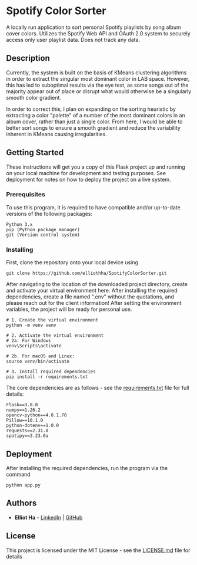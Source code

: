 # Spotify Color Sorter

A locally run application to sort personal Spotify playlists by song album cover colors.
Utilizes the Spotify Web API and OAuth 2.0 system to securely access only user playlist data. Does not track any data.

## Description

Currently, the system is built on the basis of KMeans clustering algorithms in order to extract the singular most dominant color in LAB space. However, this has led to suboptimal results via the eye test, as some songs out of the majority appear out of place or disrupt what would otherwise be a singularly smooth color gradient. 

In order to correct this, I plan on expanding on the sorting heuristic by extracting a color "palette" of a number of the most dominant colors in an album cover, rather than just a single color. From here, I would be able to better sort songs to ensure a smooth gradient and reduce the variability inherent in KMeans causing irregularities.

## Getting Started

These instructions will get you a copy of this Flask project up and running on your local machine for development and testing purposes. See deployment for notes on how to deploy the project on a live system.

### Prerequisites

To use this program, it is required to have compatible and/or up-to-date versions of the following packages:

```
Python 3.x
pip (Python package manager)
git (Version control system)
```

### Installing

First, clone the repository onto your local device using 

```
git clone https://github.com/elliothha/SpotifyColorSorter.git
```

After navigating to the location of the downloaded project directory, create and activate your virtual environment here. After installing the required dependencies, create a file named ".env" without the quotations, and please reach out for the client information! After setting the environment variables, the project will be ready for personal use.

```
# 1. Create the virtual environment
python -m venv venv

# 2. Activate the virtual environment
# 2a. For Windows
venv\Scripts\activate

# 2b. For macOS and Linux:
source venv/bin/activate

# 3. Install required dependencies
pip install -r requirements.txt
```

The core dependencies are as follows - see the [requirements.txt](requirements.txt) file for full details:

```
Flask==3.0.0
numpy==1.26.2
opencv-python==4.8.1.78
Pillow==10.1.0
python-dotenv==1.0.0
requests==2.31.0
spotipy==2.23.0a
```

## Deployment

After installing the required dependencies, run the program via the command

```
python app.py
```

## Authors

* **Elliot Ha** - [LinkedIn](https://www.linkedin.com/in/elliothha/) | [GitHub](https://github.com/elliothha)

## License

This project is licensed under the MIT License - see the [LICENSE.md](LICENSE.md) file for details
